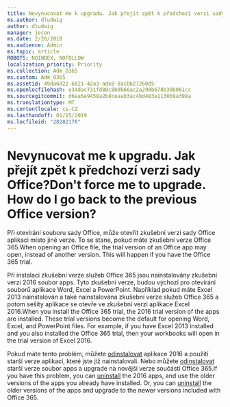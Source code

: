 ```yaml
---
title: Nevynucovat me k upgradu. Jak přejít zpět k předchozí verzi sady Office?
ms.author: dludwig
author: dludwig
manager: jecon
ms.date: 2/26/2018
ms.audience: Admin
ms.topic: article
ROBOTS: NOINDEX, NOFOLLOW
localization_priority: Priority
ms.collection: Adm_O365
ms.custom: Adm_O365
ms.assetid: 49da6d22-6821-42a3-ade8-8acbb27260d5
ms.openlocfilehash: e34dac731fd80c8b0b66ac2a298b678b30b061cc
ms.sourcegitcommit: d6ea5e9458a2b8ceaab3ac4bd483e1130b9a398a
ms.translationtype: MT
ms.contentlocale: cs-CZ
ms.lasthandoff: 01/15/2019
ms.locfileid: "28282178"
---
```

# <a name="dont-force-me-to-upgrade-how-do-i-go-back-to-the-previous-office-version"></a><span data-ttu-id="0158f-p102">Nevynucovat me k upgradu. Jak přejít zpět k předchozí verzi sady Office?</span><span class="sxs-lookup"><span data-stu-id="0158f-p102">Don't force me to upgrade. How do I go back to the previous Office version?</span></span>

<span data-ttu-id="0158f-p103">Při otevírání souboru sady Office, může otevřít zkušební verzi sady Office aplikaci místo jiné verze. To se stane, pokud máte zkušební verze Office 365.</span><span class="sxs-lookup"><span data-stu-id="0158f-p103">When opening an Office file, the trial version of an Office app may open, instead of another version. This will happen if you have the Office 365 trial.</span></span> 
  
<span data-ttu-id="0158f-p104">Při instalaci zkušební verze služeb Office 365 jsou nainstalovány zkušební verzi 2016 soubor apps. Tyto zkušební verze, budou výchozí pro otevírání souborů aplikace Word, Excel a PowerPoint. Například pokud máte Excel 2013 nainstalován a také nainstalována zkušební verze služeb Office 365 a potom sešity aplikace se otevře ve zkušební verzi aplikace Excel 2016.</span><span class="sxs-lookup"><span data-stu-id="0158f-p104">When you install the Office 365 trial, the 2016 trial version of the apps are installed. These trial versions become the default for opening Word, Excel, and PowerPoint files. For example, if you have Excel 2013 installed and you also installed the Office 365 trial, then your workbooks will open in the trial version of Excel 2016.</span></span> 
  
<span data-ttu-id="0158f-p105">Pokud máte tento problém, můžete [odinstalovat](https://support.office.com/article/9dd49b83-264a-477a-8fcc-2fdf5dbf61d8.aspx) aplikace 2016 a použití starší verze aplikací, které jste již nainstalovali. Nebo můžete [odinstalovat](https://support.office.com/article/9dd49b83-264a-477a-8fcc-2fdf5dbf61d8.aspx) starší verze soubor apps a upgrade na novější verze součástí Office 365.</span><span class="sxs-lookup"><span data-stu-id="0158f-p105">If you have this problem, you can [uninstall](https://support.office.com/article/9dd49b83-264a-477a-8fcc-2fdf5dbf61d8.aspx) the 2016 apps, and use the older versions of the apps you already have installed. Or, you can [uninstall](https://support.office.com/article/9dd49b83-264a-477a-8fcc-2fdf5dbf61d8.aspx) the older versions of the apps and upgrade to the newer versions included with Office 365.</span></span> 
  

